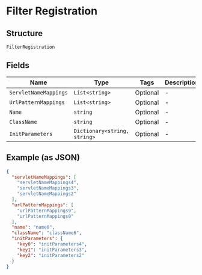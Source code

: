 
# Filter Registration

## Structure

`FilterRegistration`

## Fields

| Name | Type | Tags | Description |
|  --- | --- | --- | --- |
| `ServletNameMappings` | `List<string>` | Optional | - |
| `UrlPatternMappings` | `List<string>` | Optional | - |
| `Name` | `string` | Optional | - |
| `ClassName` | `string` | Optional | - |
| `InitParameters` | `Dictionary<string, string>` | Optional | - |

## Example (as JSON)

```json
{
  "servletNameMappings": [
    "servletNameMappings4",
    "servletNameMappings3",
    "servletNameMappings2"
  ],
  "urlPatternMappings": [
    "urlPatternMappings9",
    "urlPatternMappings0"
  ],
  "name": "name0",
  "className": "className6",
  "initParameters": {
    "key0": "initParameters4",
    "key1": "initParameters3",
    "key2": "initParameters2"
  }
}
```

